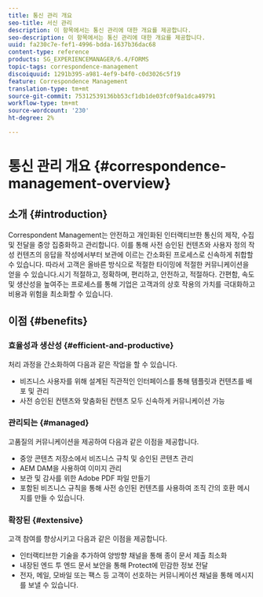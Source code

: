 ```yaml
---
title: 통신 관리 개요
seo-title: 서신 관리
description: 이 항목에서는 통신 관리에 대한 개요를 제공합니다.
seo-description: 이 항목에서는 통신 관리에 대한 개요를 제공합니다.
uuid: fa230c7e-fef1-4996-bdda-1637b36dac68
content-type: reference
products: SG_EXPERIENCEMANAGER/6.4/FORMS
topic-tags: correspondence-management
discoiquuid: 1291b395-a981-4ef9-b4f0-c0d3026c5f19
feature: Correspondence Management
translation-type: tm+mt
source-git-commit: 75312539136bb53cf1db1de03fc0f9a1dca49791
workflow-type: tm+mt
source-wordcount: '230'
ht-degree: 2%

---
```



# 통신 관리 개요 {#correspondence-management-overview}

## 소개 {#introduction}

Correspondent Management는 안전하고 개인화된 인터랙티브한 통신의 제작, 수집 및 전달을 중앙 집중화하고 관리합니다. 이를 통해 사전 승인된 컨텐츠와 사용자 정의 작성 컨텐츠의 응답을 작성에서부터 보관에 이르는 간소화된 프로세스로 신속하게 취합할 수 있습니다. 따라서 고객은 올바른 방식으로 적절한 타이밍에 적절한 커뮤니케이션을 얻을 수 있습니다.시기 적절하고, 정확하며, 편리하고, 안전하고, 적절하다. 간편함, 속도 및 생산성을 높여주는 프로세스를 통해 기업은 고객과의 상호 작용의 가치를 극대화하고 비용과 위험을 최소화할 수 있습니다.

## 이점 {#benefits}

### 효율성과 생산성 {#efficient-and-productive}

처리 과정을 간소화하여 다음과 같은 작업을 할 수 있습니다.

* 비즈니스 사용자를 위해 설계된 직관적인 인터페이스를 통해 템플릿과 컨텐츠를 배포 및 관리
* 사전 승인된 컨텐츠와 맞춤화된 컨텐츠 모두 신속하게 커뮤니케이션 가능

### 관리되는 {#managed}

고품질의 커뮤니케이션을 제공하여 다음과 같은 이점을 제공합니다.

* 중앙 콘텐츠 저장소에서 비즈니스 규칙 및 승인된 콘텐츠 관리
* AEM DAM을 사용하여 이미지 관리
* 보관 및 감사를 위한 Adobe PDF 파일 만들기
* 포함된 비즈니스 규칙을 통해 사전 승인된 컨텐츠를 사용하여 조직 간의 호환 메시지를 만들 수 있습니다.

### 확장된 {#extensive}

고객 참여를 향상시키고 다음과 같은 이점을 제공합니다.

* 인터랙티브한 기술을 추가하여 양방향 채널을 통해 종이 문서 제출 최소화
* 내장된 엔드 투 엔드 문서 보안을 통해 Protect에 민감한 정보 전달
* 전자, 메일, 모바일 또는 팩스 등 고객이 선호하는 커뮤니케이션 채널을 통해 메시지를 보낼 수 있습니다.

